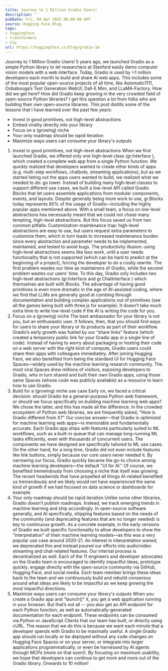 ```yaml
---
title: Journey to 1 Million Gradio Users!
description: ''
pubDate: Fri, 04 Apr 2025 00:00:00 GMT
source: Hugging Face Blog
tags:
- huggingface
- transformers
- nlp
url: https://huggingface.co/blog/gradio-1m
---
```


Journey to 1 Million Gradio Users!
5 years ago, we launched Gradio as a simple Python library to let researchers at Stanford easily demo computer vision models with a web interface.
Today, Gradio is used by >1 million developers each month to build and share AI web apps. This includes some of the most popular open-source projects of all time, like Automatic1111, Oobabooga’s Text Generation WebUI, Dall-E Mini, and LLaMA-Factory.
How did we get here? How did Gradio keep growing in the very crowded field of open-source Python libraries? I get this question a lot from folks who are building their own open-source libraries. This post distills some of the lessons that I have learned over the past few years:
- Invest in good primitives, not high-level abstractions
- Embed virality directly into your library
- Focus on a (growing) niche
- Your only roadmap should be rapid iteration
- Maximize ways users can consume your library's outputs
1. Invest in good primitives, not high-level abstractions
When we first launched Gradio, we offered only one high-level class (gr.Interface
), which created a complete web app from a single Python function. We quickly realized that developers wanted to create other kinds of apps (e.g. multi-step workflows, chatbots, streaming applications), but as we started listing out the apps users wanted to build, we realized what we needed to do: go lower.
Instead of building many high-level classes to support different use cases, we built a low-level API called Gradio Blocks that let users assemble applications from modular components, events, and layouts. Despite generally being more work to use, gr.Blocks
today represents 80% of the usage of Gradio—including the highly popular apps mentioned above.
With a small team, a focus on low-level abstractions has necessarily meant that we could not chase many tempting, high-level abstractions. But this focus saved us from two common pitfalls:
Customization-maintenance trap: high-level abstractions are easy to use, but users request extra parameters to customize them, which in turn leads to increased maintenance burden since every abstraction and parameter needs to be implemented, maintained, and tested to avoid bugs.
The productivity illusion: using high-level abstractions seems like less work, until a user needs functionality that is not supported (which can be hard to predict at the beginning of a project), forcing the developer to do a costly rewrite.
The first problem wastes our time as maintainers of Gradio, while the second problem wastes our users’ time. To this day, Gradio only includes two high-level abstractions (gr.Interface
and gr.ChatInterface
) which themselves are built with Blocks.
The advantage of having good primitives is even more dramatic in the age of AI-assisted coding, where we find that LLMs are generally good at combing through documentation and building complex applications out of primitives (see all the games being built with three.js
for example). It doesn’t take much extra time to write low-level code if the AI is writing the code for you.
2. Focus on a (growing) niche
The best ambassador for your library is not you, but an enthusiastic user. It follows, then, that you should find ways for users to share your library or its products as part of their workflow. Gradio’s early growth was fueled by our “share links” feature (which created a temporary public link for your Gradio app in a single line of code). Instead of having to worry about packaging or hosting their code on a web server with the right kind of compute, Gradio users could share their apps with colleagues immediately.
After joining Hugging Face, we also benefited from being the standard UI for Hugging Face Spaces—widely used by the machine learning research community. The most viral Spaces drew millions of visitors, exposing developers to Gradio, who in turn shared and built their own Gradio apps, using those same Spaces (whose code was publicly available) as a resource to learn how to use Gradio.
3. Build for a (growing) niche use case
Early on, we faced a critical decision: should Gradio be a general-purpose Python web framework, or should we focus specifically on building machine learning web apps? We chose the latter, and this has made all the difference.
In the crowded ecosystem of Python web libraries, we are frequently asked, "How is Gradio different from X?" Our concise answer—that Gradio is optimized for machine learning web apps—is memorable and fundamentally accurate. Each Gradio app ships with features particularly suited to ML workflows, such as a built-in queue that can manage long-running ML tasks efficiently, even with thousands of concurrent users. The components we have designed are specifically tailored to ML use cases. On the other hand, for a long time, Gradio did not even include features like link buttons, simply because our core users never needed it. By narrowing our focus, Gradio quickly became the go-to choice among machine learning developers—the default "UI for AI."
Of course, we benefited tremendously from choosing a niche that itself was growing. The recent headwinds that have propelled all things AI-related benefited us tremendously and we likely would not have experienced the same kind of growth if we had focused on data science or dashboards for example.
4. Your only roadmap should be rapid iteration
Unlike some other libraries, Gradio doesn’t publish roadmaps. Instead, we track emerging trends in machine learning and ship accordingly. In open-source software generally, and AI specifically, shipping features based on the needs of the community (and deprecating features that are no longer needed) is key to continuous growth. As a concrete example, in the early versions of Gradio we built specific functionality to allow developers to show the “interpretation” of their machine learning models—as this was a very popular use case around 2020-21. As interest in interpretation waned, we deprecated this and instead poured our efforts into audio/video streaming and chat-related features.
Our internal process is decentralized as well. Each of the 11 engineers and developer advocates on the Gradio team is encouraged to identify impactful ideas, prototype quickly, engage directly with the open-source community via GitHub, Hugging Face, and social media. Each team member brings these ideas back to the team and we continuously build and rebuild consensus around what ideas are likely to be impactful as we keep growing the most impactful directions.
5. Maximize ways users can consume your library's outputs
When you create a Gradio app and “launch()” it, you get a web application running in your browser. But that’s not all -- you also get an API endpoint for each Python function, as well as automatically-generated documentation for each endpoint. These endpoints can be consumed via Python or JavaScript Clients that our team has built, or directly using cURL.
The reason that we do this is because we want each minute that a developer spends with Gradio to be maximally useful. A single Gradio app should run locally or be deployed without any code changes on Hugging Face Spaces or on your server, or integrate into larger applications programmatically, or even be harnessed by AI agents through MCPs (more on that soon!). By focusing on maximum usability, we hope that developers can continue to get more and more out of the Gradio library.
Onwards to 10 million!